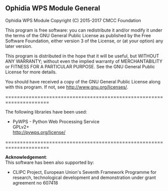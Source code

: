 Ophidia WPS Module General
--------------------------

Ophidia WPS Module
Copyright (C) 2015-2017 CMCC Foundation

This program is free software: you can redistribute it and/or modify
it under the terms of the GNU General Public License as published by
the Free Software Foundation, either version 3 of the License, or
(at your option) any later version.

This program is distributed in the hope that it will be useful,
but WITHOUT ANY WARRANTY; without even the implied warranty of
MERCHANTABILITY or FITNESS FOR A PARTICULAR PURPOSE.  See the
GNU General Public License for more details.

You should have received a copy of the GNU General Public License
along with this program.  If not, see <http://www.gnu.org/licenses/>.

=====================================================================

The following libraries have been used:

- PyWPS - Python Web Processing Service</br>
GPLv2+</br>
http://pywps.org/license/

=====================================================================

<b>Acknowledgement</b>:</br>
This software has been also supported by:

- CLIPC Project, European Union's Seventh Framework Programme for research, technological development and demonstration under grant agreement no 607418

